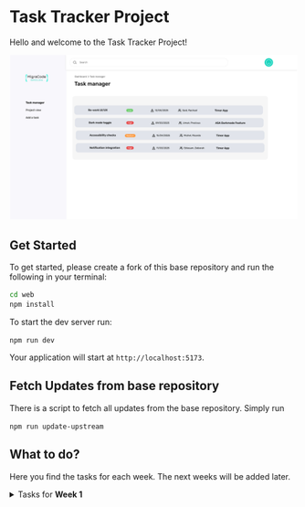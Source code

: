 # Task Tracker Project

Hello and welcome to the Task Tracker Project!

![Task List](./screenshots/TaskList.jpg)

## Get Started

To get started, please create a fork of this base repository and run the following in your terminal:

```bash
cd web
npm install
```

To start the dev server run:

`npm run dev`

Your application will start at `http://localhost:5173`.

## Fetch Updates from base repository

There is a script to fetch all updates from the base repository. Simply run

`npm run update-upstream`

## What to do?

Here you find the tasks for each week. The next weeks will be added later.

<details>
<summary>Tasks for <strong>Week 1</strong></summary>
In week 1 we focus on creating components. Please open the folder <strong>/web/src/components/domains/task</strong>. There you find two components to build. You find more details about what is expected in the components itself.
<ol>
<li>Task Item: One single task</li>
<li>TaskList: Multiple task items, each in a row, using the <TaskItem /> component
</ol>
</details>
